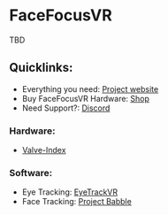 # FaceFocusVR

TBD

## Quicklinks:
  + Everything you need: [Project website](TBD)
  + Buy FaceFocusVR Hardware: [Shop](TBD)
  + Need Support?: [Discord](TBD)

### Hardware:
  + [Valve-Index](https://github.com/FaceFocusVR/Valve-Index)

### Software:
  + Eye Tracking: [EyeTrackVR](https://github.com/EyeTrackVR/EyeTrackVR)
  + Face Tracking: [Project Babble](https://github.com/Project-Babble)
